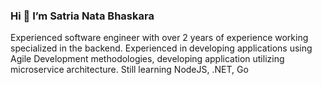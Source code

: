 ### Hi 👋 I’m **Satria Nata Bhaskara**
Experienced software engineer with over 2 years of experience working specialized in the backend. 
Experienced in developing applications using Agile Development methodologies, developing application utilizing microservice architecture. 
Still learning NodeJS, .NET, Go

<!--
<p align="left">
<a href="https://github.com/SatriaNata">
  <img height="180em" src="https://github-readme-stats-eight-theta.vercel.app/api?username=SatriaNata&show_icons=true&theme=algolia&include_all_commits=true&count_private=true"/>
  <img height="180em" src="https://github-readme-stats-eight-theta.vercel.app/api/top-langs/?username=SatriaNata&layout=compact&langs_count=8&theme=algolia"/>
</a>
</p>


**SatriaNata/SatriaNata** is a ✨ _special_ ✨ repository because its `README.md` (this file) appears on your GitHub profile.

Here are some ideas to get you started:

- 🔭 I’m currently working on ...
- 🌱 I’m currently learning ...
- 👯 I’m looking to collaborate on ...
- 🤔 I’m looking for help with ...
- 💬 Ask me about ...
- 📫 How to reach me: ...
- 😄 Pronouns: ...
- ⚡ Fun fact: ...
-->
